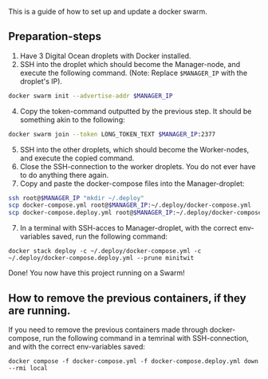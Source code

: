 This is a guide of how to set up and update a docker swarm.

## Preparation-steps

1. Have 3 Digital Ocean droplets with Docker installed.
2. SSH into the droplet which should become the Manager-node, and execute the following command. (Note: Replace `$MANAGER_IP` with the droplet's IP).
```bash
docker swarm init --advertise-addr $MANAGER_IP
```
4. Copy the token-command outputted by the previous step. It should be something akin to the following:
```bash
docker swarm join --token LONG_TOKEN_TEXT $MANAGER_IP:2377
```
5. SSH into the other droplets, which should become the Worker-nodes, and execute the copied command.
6. Close the SSH-connection to the worker droplets. You do not ever have to do anything there again.
8. Copy and paste the docker-compose files into the Manager-droplet:
```bash
ssh root@$MANAGER_IP "mkdir ~/.deploy"
scp docker-compose.yml root@$MANAGER_IP:~/.deploy/docker-compose.yml
scp docker-compose.deploy.yml root@$MANAGER_IP:~/.deploy/docker-compose.deploy.yml
```
7. In a terminal with SSH-acces to Manager-droplet, with the correct env-variables saved, run the following command:
```shell
docker stack deploy -c ~/.deploy/docker-compose.yml -c ~/.deploy/docker-compose.deploy.yml --prune minitwit
```
Done! You now have this project running on a Swarm!


## How to remove the previous containers, if they are running.

If you need to remove the previous containers made through docker-compose, run the following command in a temrinal with SSH-connection,  and with the correct env-variables saved:
```shell
docker compose -f docker-compose.yml -f docker-compose.deploy.yml down --rmi local
```